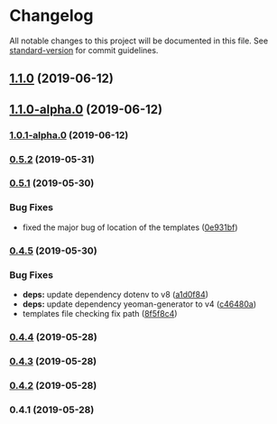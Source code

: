 # Changelog

All notable changes to this project will be documented in this file. See [standard-version](https://github.com/conventional-changelog/standard-version) for commit guidelines.

## [1.1.0](https://github.com/buildtip/create-web-app/compare/v1.1.0-alpha.0...v1.1.0) (2019-06-12)



## [1.1.0-alpha.0](https://github.com/buildtip/create-web-app/compare/v1.0.1-alpha.0...v1.1.0-alpha.0) (2019-06-12)



### [1.0.1-alpha.0](https://github.com/buildtip/create-web-app/compare/v0.5.2...v1.0.1-alpha.0) (2019-06-12)



### [0.5.2](https://github.com/buildtip/create-web-app/compare/v0.5.1...v0.5.2) (2019-05-31)



### [0.5.1](https://github.com/buildtip/create-web-app/compare/v0.4.5...v0.5.1) (2019-05-30)


### Bug Fixes

* fixed the major bug of location of the templates ([0e931bf](https://github.com/buildtip/create-web-app/commit/0e931bf))



### [0.4.5](https://github.com/buildtip/create-web-app/compare/v0.4.4...v0.4.5) (2019-05-30)


### Bug Fixes

* **deps:** update dependency dotenv to v8 ([a1d0f84](https://github.com/buildtip/create-web-app/commit/a1d0f84))
* **deps:** update dependency yeoman-generator to v4 ([c46480a](https://github.com/buildtip/create-web-app/commit/c46480a))
* templates file checking fix path ([8f5f8c4](https://github.com/buildtip/create-web-app/commit/8f5f8c4))



### [0.4.4](https://github.com/buildtip/create-web-app/compare/v0.4.3...v0.4.4) (2019-05-28)



### [0.4.3](https://github.com/buildtip/create-web-app/compare/v0.4.2...v0.4.3) (2019-05-28)



### [0.4.2](https://github.com/buildtip/create-web-app/compare/v0.4.1...v0.4.2) (2019-05-28)



### 0.4.1 (2019-05-28)
